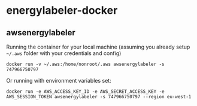 # energylabeler-docker

## awsenergylabeler

Running the container for your local machine (assuming you already setup `~/.aws` folder with your credentials and config)

```
docker run -v ~/.aws:/home/nonroot/.aws awsenergylabeler -s 747966750797
```

Or running with environment variables set:

```
docker run -e AWS_ACCESS_KEY_ID -e AWS_SECRET_ACCESS_KEY -e AWS_SESSION_TOKEN awsenergylabeler -s 747966750797 --region eu-west-1
```
